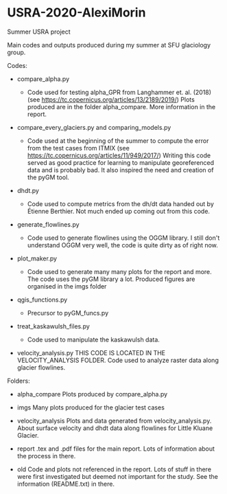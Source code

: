 # USRA-2020-AlexiMorin
Summer USRA project

Main codes and outputs produced during my summer at SFU glaciology group. 

Codes:
- compare_alpha.py
  - Code used for testing alpha_GPR from Langhammer et. al. (2018) (see https://tc.copernicus.org/articles/13/2189/2019/)
  Plots produced are in the folder alpha_compare. More information in the report.
  
- compare_every_glaciers.py and comparing_models.py
  - Code used at the beginning of the summer to compute the error from the test cases from ITMIX (see https://tc.copernicus.org/articles/11/949/2017/)
  Writing this code served as good practice for learning to manipulate georeferenced data and is probably bad. It also inspired the need and creation of the pyGM tool.
  
- dhdt.py
  - Code used to compute metrics from the dh/dt data handed out by Étienne Berthier. Not much ended up coming out from this code.

- generate_flowlines.py
  - Code used to generate flowlines using the OGGM library. I still don't understand OGGM very well, the code is quite dirty as of right now.

- plot_maker.py
  - Code used to generate many many plots for the report and more. The code uses the pyGM library a lot. Produced figures are organised in the imgs folder

- qgis_functions.py
  - Precursor to pyGM_funcs.py

- treat_kaskawulsh_files.py
  - Code used to manipulate the kaskawulsh data.
 
 - velocity_analysis.py
  THIS CODE IS LOCATED IN THE VELOCITY_ANALYSIS FOLDER. Code used to analyze raster data along glacier flowlines. 

Folders:
- alpha_compare
  Plots produced by compare_alpha.py
  
- imgs
  Many plots produced for the glacier test cases
  
- velocity_analysis
  Plots and data generated from velocity_analysis.py. About surface velocity and dhdt data along flowlines for Little Kluane Glacier.
  
- report
  .tex and .pdf files for the main report. Lots of information about the process in there.
 
- old 
  Code and plots not referenced in the report. Lots of stuff in there were first investigated but deemed not important for the study. See the information (README.txt) in there.
